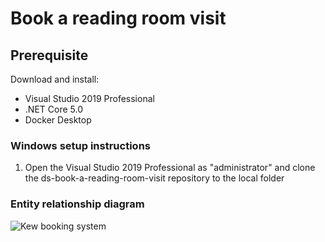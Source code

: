 # Book a reading room visit

## Prerequisite

Download and install:

- Visual Studio 2019 Professional
- .NET Core 5.0
- Docker Desktop

### Windows setup instructions
1. Open the Visual Studio 2019 Professional as "administrator" and clone the ds-book-a-reading-room-visit repository to the local folder


### Entity relationship diagram

![Kew booking system](https://user-images.githubusercontent.com/40386980/108505599-8d46c200-72af-11eb-8453-21aa546d3c62.jpg)
